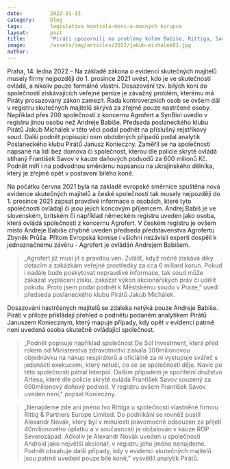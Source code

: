 ```yaml
---
date:         2022-01-13
category:     blog
tags:         legislativa kontrola-moci-a-mocných korupce
layout:       post
title:        "Piráti upozornili na problémy kolem Babiše, Rittiga, Savova či Nováka. Soud posoudí, zda zneužívají bílé koně"
image:        /assets/img/articles/2022/jakub-michalek01.jpg
author:       
---
```




Praha, 14. ledna 2022 – Na základě zákona o evidenci skutečných majitelů musely firmy nejpozději do 1. prosince 2021 uvést, kdo je ve skutečnosti ovládá, a nikoliv pouze formálně vlastní. Dosazování tzv. bílých koní do společností získávajících veřejné peníze je závažný problém, kterému má Piráty prosazovaný zákon zamezit. Řada kontroverzních osob se ovšem dál v registru skutečných majitelů skrývá za zřejmě pouze nastrčené osoby. Například přes 200 společností z koncernu Agrofert a SynBiol uvedlo v registru jinou osobu než Andreje Babiše. Předseda poslaneckého klubu Pirátů Jakub Michálek v této věci podal podnět na příslušný rejstříkový soud. Další podnět popisující osm obdobných případů podal analytik Poslaneckého klubu Pirátů Janusz Konieczny. Zaměřil se na společnosti napsané na lidi bez domova či společnost, kterou dle policie skrytě ovládá stíhaný František Savov v kauze daňových podvodů za 600 milionů Kč. Podnět míří i na podvodnou směnárnu napsanou na ukrajinského dělníka, který je zřejmě opět v postavení bílého koně. 

Na počátku června 2021 byla na základě evropské směrnice spuštěna nová evidence skutečných majitelů a české společnosti tak musely nejpozději do 1. prosince 2021 zapsat pravdivé informace o osobách, které tyto společnosti ovládají či jsou jejich koncovým příjemcem. Andrej Babiš je ve slovenském, britském či například německém registru uveden jako osoba, která ovládá společnosti z koncernu Agrofert. V českém registru je ovšem místo Andreje Babiše chybně uveden předseda představenstva Agrofertu Zbyněk Průša. Přitom Evropská komise i všichni nezávislí experti dospěli k jednoznačnému závěru - Agrofert je ovládán Andrejem Babišem. 

> „Agrofert již musí jít s pravdou ven. Zvlášť, když ročně získává díky dotacím a zakázkám veřejné prostředky za cca 6 miliard korun. Pokud i nadále bude poskytovat nepravdivé informace, tak soud může zakázat vyplácení zisku, zakázat výkon akcionářských práv či udělit pokutu. Proto jsem podal podnět k Městskému soudu v Praze,” uvedl předseda poslaneckého klubu Pirátů Jakub Michálek.

Dosazování nastrčených majitelů se zdaleka netýká pouze Andreje Babiše. Piráti v příloze přikládají přehled o podnětu podaném analytikem Pirátů Januszem Koniecznym, který mapuje případy, kdy opět v evidenci patrně není uvedená osoba skutečně ovládající společnost.

> „Podnět popisuje například společnost De Sol Investment, která před rokem od Ministerstva zdravotnictví získala 300milionovou objednávku na nákup respirátorů a oficiálně za ni vystupuje svářeč s jedenácti exekucemi, který netuší, co se se společností děje. Navíc po této společnosti pátral Interpol. Dalším případem je spořitelní družstvo Artesa, které dle policie skrytě ovládá František Savov souzený za 600milionový daňový podvod. V registru ovšem František Savov uveden není," popsal Konieczny. 

> „Nenajdeme zde ani jméno Ivo Rittiga u společnosti vlastněné firmou Rittig & Partners Europe Limited. Do podnikání se rovněž pustil Alexandr Novák, který byl v minulosti pravomocně odsouzen za přijetí 40milionového úplatku a v současnosti je obžalován v kauze ROP Severozápad. Ačkoliv je Alexandr Novák uveden u společnosti Android jako největší akcionář, v registru jeho jméno nenajdeme. Podnět obsahuje další případy, kdy v evidenci skutečných majitelů jsou patrně uvedení pouze bílé koně,” vysvětlil analytik Pirátů. 
